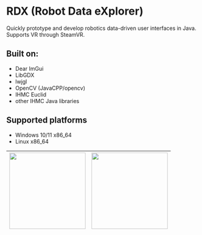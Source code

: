 # RDX (Robot Data eXplorer)

Quickly prototype and develop robotics data-driven user interfaces in Java. Supports VR through SteamVR.

## Built on:
- Dear ImGui
- LibGDX
- lwjgl
- OpenCV (JavaCPP/opencv)
- IHMC Euclid
- other IHMC Java libraries

## Supported platforms
- Windows 10/11 x86_64
- Linux x86_64

| <img src="https://github.com/user-attachments/assets/f6a5f182-01e4-44bd-a48f-fb9b45ab0970" width="200"/> | <img src="https://github.com/user-attachments/assets/13e79481-e4e4-431a-83ff-c1aa319ae2f9" width="200"/> |
|:-------:|:-------:|
